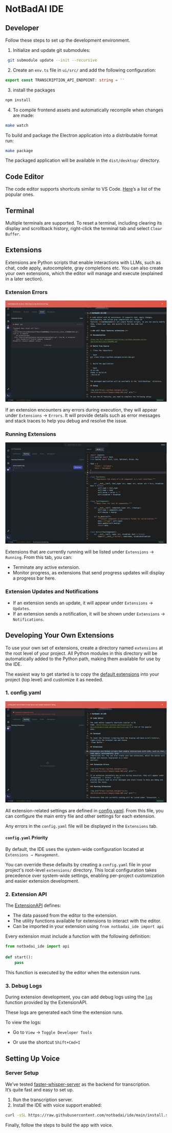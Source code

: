 # NotBadAI IDE

## Developer

Follow these steps to set up the development environment.

1. Initialize and update git submodules:

```bash
 git submodule update --init --recursive
```

2. Create an `env.ts` file in `ui/src/` and add the following configuration:

```typescript
export const TRANSCRIPTION_API_ENDPOINT: string = ''
```

3. install the packages

```bash
npm install
```

4. To compile frontend assets and automatically recompile when changes are made:

```bash
make watch
```

To build and package the Electron application into a distributable format run:

```bash
make package
```

The packaged application will be available in the `dist/desktop/` directory.

## Code Editor

The code editor supports shortcuts similar to VS
Code. [Here](https://github.com/notbadai/ide/blob/main/docs/shortcuts.md)’s a list of the popular
ones.

## Terminal

Multiple terminals are supported. To reset a terminal, including clearing its display and scrollback history, right-click the terminal tab and select `Clear Buffer`.

## Extensions

Extensions are Python scripts that enable interactions with LLMs, such as chat, code apply, autocomplete, gray
completions etc. You can also create your own extensions, which the editor will manage and execute (explained in a later
section).

### Extension Errors

<img src="https://github.com/notbadai/ide/blob/main/docs/images/image.004.png" alt=""/>

If an extension encounters any errors during execution, they will appear under `Extensions` → `Errors`. It will
provide details such as error messages and stack traces to help you debug and resolve the issue.

### Running Extensions

<img src="https://github.com/notbadai/ide/blob/main/docs/images/image.005.png" alt=""/>

Extensions that are currently running will be listed under `Extensions` → `Running`.
From this tab, you can:

- Terminate any active extension.
- Monitor progress, as extensions that send progress updates will display a progress bar here.

### Extension Updates and Notifications

- If an extension sends an update, it will appear under `Extensions` → `Updates`.
- If an extension sends a notification, it will be shown under `Extensions` → `Notifications`.

## Developing Your Own Extensions

To use your own set of extensions, create a directory named `extensions` at the root level of your project.
All Python modules in this directory will be automatically added to the Python path, making them available for use by the IDE.

The easiest way to get started is to copy
the [default extensions](https://github.com/notbadai/extensions) into your project (top level) and
customize it as needed.

### 1. config.yaml

<img src="https://github.com/notbadai/ide/blob/main/docs/images/image.006.png" alt=""/>

All extension-related settings are defined in [config.yaml](https://github.com/notbadai/ide/blob/main/config.default.yaml).
From this file, you can configure the main entry file and other settings for each extension.

Any errors in the `config.yaml` file will be displayed in the `Extensions` tab.

#### `config.yaml` Priority

By default, the IDE uses the system-wide configuration located at `Extensions → Management`.

You can override these defaults by creating a `config.yaml` file in your project's root-level `extensions/` directory. This local configuration takes precedence over system-wide settings, enabling per-project customization and easier extension development.


### 2. Extension API

The [ExtensionAPI](https://github.com/notbadai/notbadai_ide/blob/main/notbadai_ide/api.py)
defines:

- The data passed from the editor to the extension.
- The utility functions available for extensions to interact with the editor.
- Can be imported in your extension using `from notbadai_ide import api`

Every extension must include a function with the following definition:

```python
from notbadai_ide import api

def start():
    pass
``` 

This function is executed by the editor when the extension runs.

### 3. Debug Logs

During extension development, you can add debug logs using the [
`log`](https://github.com/hnipun/extensions/blob/32a86209fb968d1b157d72ef73e43d2a95452523/common/api.py#L234)  function
provided by the ExtensionAPI.

These logs are generated each time the extension runs.

To view the logs:

- Go to `View` → `Toggle Developer Tools`

- Or use the shortcut `Shift+Cmd+I` 

## Setting Up Voice

### Server Setup

We’ve tested [faster-whisper-server](https://github.com/etalab-ia/faster-whisper-server/tree/master) as the backend for
transcription.  
It’s quite fast and easy to set up.

1. Run the transcription server.
2. Install the IDE with voice support enabled:

```bash
curl -sSL https://raw.githubusercontent.com/notbadai/ide/main/install.sh | bash -s -- --voice "<URL>"
```

Finally, follow the steps to build the app with voice.